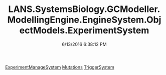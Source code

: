 ﻿---
title: LANS.SystemsBiology.GCModeller.ModellingEngine.EngineSystem.ObjectModels.ExperimentSystem
date: 6/13/2016 6:38:12 PM
---

[ExperimentManageSystem](T-LANS.SystemsBiology.GCModeller.ModellingEngine.EngineSystem.ObjectModels.ExperimentSystem.ExperimentManageSystem.html)
[Mutations](T-LANS.SystemsBiology.GCModeller.ModellingEngine.EngineSystem.ObjectModels.ExperimentSystem.Mutations.html)
[TriggerSystem](T-LANS.SystemsBiology.GCModeller.ModellingEngine.EngineSystem.ObjectModels.ExperimentSystem.TriggerSystem.html)
